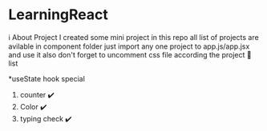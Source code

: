# LearningReact
ℹ️ About Project
I created some mini project in this repo all list of projects are avilable in component folder 
just import any one project to app.js/app.jsx and use it also don't forget to uncomment css file according the project 🙂
list

*useState hook special
1. counter ✔️
2. Color ✔️
3. typing check ✔️
   

